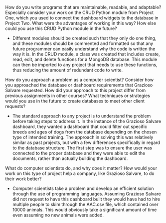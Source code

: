 How do you write programs that are maintainable, readable, and adaptable? Especially consider your work on the CRUD Python module from Project One, which you used to connect the dashboard widgets to the database in Project Two. What were the advantages of working in this way? How else could you use this CRUD Python module in the future?
  * Different modules should be created such that they only do one thing, and these modules should be commented and formatted so that any future programmer can easily understand why the code is written the way it is. In the CRUD module, a class was created that includes create, read, edit, and delete functions for a MongoDB database. This module can then be imported to any project that needs to use these functions, thus reducing the amount of redundant code to write. 
  
How do you approach a problem as a computer scientist? Consider how you approached the database or dashboard requirements that Grazioso Salvare requested. How did your approach to this project differ from previous assignments in other courses? What techniques or strategies would you use in the future to create databases to meet other client requests?
  * The standard approach to any project is to understand the problem before taking steps to address it. In the instance of the Grazioso Salvare dashboard, they wanted a dashboard that could filter out specific breeds and ages of dogs from the database depending on the chosen type of intended training. The approach in solving this was relatively similar as past projects, but with a few differences specifically in regard to the database structure. The first step was to ensure the user was connected to the proper database and they were able to edit the documents, rather than actually building the dashboard. 
  
What do computer scientists do, and why does it matter? How would your work on this type of project help a company, like Grazioso Salvare, to do their work better?
  * Computer scientists take a problem and develop an efficient solution through the use of programming languages. Assuming Grazioso Salvare did not request to have this dashboard built they would have had to hire multiple people to skim through the AAC.csv file, which contained over 10000 animals. This would obviously take a significant amount of time even assuming no new animals were added.

